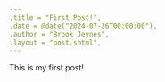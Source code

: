 ```yaml
---
.title = "First Post!",
.date = @date("2024-07-26T00:00:00"),
.author = "Brook Jeynes",
.layout = "post.shtml",
--- 
```

This is my first post!

